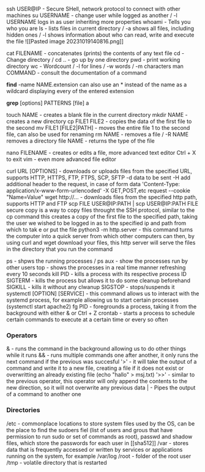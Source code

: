 ssh USER@IP - Secure SHell, network protocol to connect with other machines
su USERNAME - change user while logged as another / -l USERNAME logs in as user inheriting more properties
whoami - Tells you who you are
ls - lists files in current directory / -a shows all files, including hidden ones / -l shows information about who can read, write and execute the file
	![[Pasted image 20231019140816.png]]

cat FILENAME - concatenates (prints) the contents of any text file
cd - Change directory / cd .. - go up by one directory
pwd - print working directory
wc - Wordcount / -l for lines / -w words / -m characters
man COMMAND - consult the documentation of a command

**find**
	-name NAME.extension
		can also use an * instead of the name as a wildcard displaying every of the entered extension

**grep** [options] PATTERNS [file]
	a

touch NAME - creates a blank file in the current directory
mkdir NAME - creates a new directory
cp FILE1 FILE2 - copies the data of the first file to the second
mv FILE1 [FILE2|PATH] - moves the entire file 1 to the second file, can also be used for renaming
rm NAME - removes a file / -R NAME removes a directory 
file NAME - returns the type of the file

nano FILENAME - creates or edits a file, more advanced text editor Ctrl + X to exit
vim - even more advanced file editor

curl  URL [OPTIONS] - downloads or uploads files from the specified URL, supports HTTP, HTTPS, FTP, FTPS, SCP, SFTP 
	-d data to be sent
	-H add additional header to the request, in case of form data 'Content-Type: application/x-www-form-urlencoded'
	-X GET,POST,etc request
	--cookie "Name=Value"
wget http://... - downloads files from the specified http path, supports HTTP and FTP
scp FILE USER@IP:PATH | scp USER@IP:PATH FILE
	secure copy  is a way to copy files throught the SSH protocol, similar to the cp command this creates a copy of the first file to the specified path, taking the user we wished to be logged in as to the specified ip and path from which to tak  e or put the file
python3 -m http.server - this command turns the computer into a quick server from which other computers can then, by using curl and wget download your files, this http server will serve the files in the directory that you run the command

ps - shpws the running processes / ps aux - show the processes run by other users
top - shows the processes in a real time manner refreshing every 10 seconds
kill PID - kills a process with its respective process ID
	SIGTERM - kills the process but allows it to do some cleanup beforehand
	SIGKILL - kills it without any clwanup
	SIGSTOP - stops/suspends it
systemctl [OPTION]  [SERVICE] -  this command allows us to interact with the systemd process, for example allowing us to start certain processes (systemctl start apache2) 
	fg PID - foregrounds a process, taking it from the background with either & or Ctrl + Z 
crontab - starts a process to schedule certain commands to execute at a certain time or every so often


### Operators
& - runs the command in the background allowing us to do other things while it runs
&& - runs multiple commands one after another, it only runs the next command if the previous was succesful
'>' - it will take the output of a command and write it to a new file, creating a file if it does not exist or overwritting an already existing file (echo "hallo" > msj.txt)
'>>' - similar to the previous operator, this operator will only append the contents to the new direction, so it will not overwrite any previous data
| - Pipes the output of a command to another one

### Directories
/etc - commonplace locations to store system files used by the OS, can be the place to find the sudoers fiel (list of users and grous that have permission to run sudo or set of commands as root), passwd and shadow files, which store the passwords for each user in [[sha512]]
/var - stores data that is frequently accessed or written by services or applications running on the system, for example /var/log
/root - folder of the root user
/tmp - volatile directory that is restarted